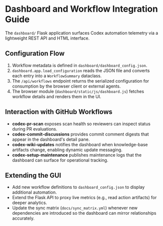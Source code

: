 # Dashboard and Workflow Integration Guide

The `dashboard/` Flask application surfaces Codex automation telemetry via a lightweight REST API and HTML interface.

## Configuration Flow
1. Workflow metadata is defined in `dashboard/dashboard_config.json`.
2. `dashboard.app.load_configuration` reads the JSON file and converts each entry into a `WorkflowSummary` dataclass.
3. The `/api/workflows` endpoint returns the serialized configuration for consumption by the browser client or external agents.
4. The browser module (`dashboard/static/js/dashboard.js`) fetches workflow details and renders them in the UI.

## Interaction with GitHub Workflows
- **codex-pr-scan** exposes scan health so reviewers can inspect status during PR evaluations.
- **codex-commit-discussions** provides commit comment digests that appear in the dashboard's detail pane.
- **codex-wiki-updates** notifies the dashboard when knowledge-base artifacts change, enabling dynamic update messaging.
- **codex-setup-maintenance** publishes maintenance logs that the dashboard can surface for operational tracking.

## Extending the GUI
- Add new workflow definitions to `dashboard_config.json` to display additional automation.
- Extend the Flask API to proxy live metrics (e.g., read action artifacts) for deeper analytics.
- Update the sync matrix (`docs/sync_matrix.yml`) whenever new dependencies are introduced so the dashboard can mirror relationships accurately.
